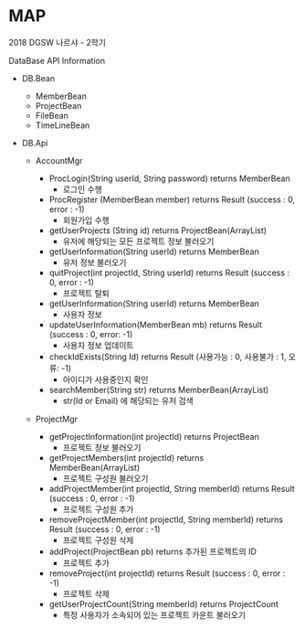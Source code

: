 # MAP
2018 DGSW 나르샤 - 2학기

DataBase API Information
 - DB.Bean
    - MemberBean
    - ProjectBean
    - FileBean
    - TimeLineBean
    
 - DB.Api
   - AccountMgr
     - ProcLogin(String userId, String password) returns MemberBean
        - 로그인 수행
     - ProcRegister (MemberBean member) returns Result (success : 0, error : -1)
        - 회원가입 수행
     - getUserProjects (String id) returns ProjectBean(ArrayList)
       - 유저에 해당되는 모든 프로젝트 정보 불러오기
     - getUserInformation(String userId) returns MemberBean
       - 유저 정보 불러오기
     - quitProject(int projectId, String userId) returns Result (success : 0, error : -1)
       - 프로젝트 탈퇴
     - getUserInformation(String userId) returns MemberBean
       - 사용자 정보
     - updateUserInformation(MemberBean mb) returns Result (success : 0, error: -1)
       - 사용자 정보 업데이트
     - checkIdExists(String Id) returns Result (사용가능 : 0, 사용불가 : 1, 오류: -1)
       - 아이디가 사용중인지 확인
     - searchMember(String str) returns MemberBean(ArrayList)
       - str(Id or Email) 에 해당되는 유저 검색
       
   - ProjectMgr
     - getProjectInformation(int projectId) returns ProjectBean
        - 프로젝트 정보 불러오기
     - getProjectMembers(int projectId) returns MemberBean(ArrayList)
        - 프로젝트 구성원 불러오기
     - addProjectMember(int projectId, String memberId) returns Result (success : 0, error : -1)
        - 프로젝트 구성원 추가
     - removeProjectMember(int projectId, String memberId) returns Result (success : 0, error : -1)
        - 프로젝트 구성원 삭제
     - addProject(ProjectBean pb) returns 추가된 프로젝트의 ID
        - 프로젝트 추가
     - removeProject(int projectId) returns Result (success : 0, error : -1)
        - 프로젝트 삭제
     - getUserProjectCount(String memberId) returns ProjectCount
        - 특정 사용자가 소속되어 있는 프로젝트 카운트 불러오기
        
        
